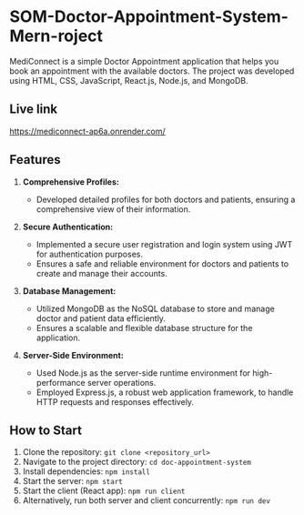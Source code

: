 # SOM-Doctor-Appointment-System-Mern-roject

MediConnect is a simple Doctor Appointment application that helps you book an appointment with the available doctors. The project was developed using HTML, CSS, JavaScript, React.js, Node.js, and MongoDB.
## Live link

  https://mediconnect-ap6a.onrender.com/
  
## Features

1. **Comprehensive Profiles:**
   - Developed detailed profiles for both doctors and patients, ensuring a comprehensive view of their information.

2. **Secure Authentication:**
   - Implemented a secure user registration and login system using JWT for authentication purposes.
   - Ensures a safe and reliable environment for doctors and patients to create and manage their accounts.

3. **Database Management:**
   - Utilized MongoDB as the NoSQL database to store and manage doctor and patient data efficiently.
   - Ensures a scalable and flexible database structure for the application.

4. **Server-Side Environment:**
   - Used Node.js as the server-side runtime environment for high-performance server operations.
   - Employed Express.js, a robust web application framework, to handle HTTP requests and responses effectively.

## How to Start

1. Clone the repository: `git clone <repository_url>`
2. Navigate to the project directory: `cd doc-appointment-system`
3. Install dependencies: `npm install`
4. Start the server: `npm start`
5. Start the client (React app): `npm run client`
6. Alternatively, run both server and client concurrently: `npm run dev`
